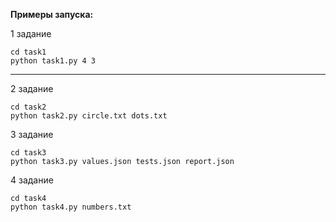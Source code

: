 __Примеры запуска:__ 

1 задание 
```
cd task1
python task1.py 4 3
```
***
2 задание 
```
cd task2
python task2.py circle.txt dots.txt
```
3 задание 
```
cd task3
python task3.py values.json tests.json report.json
```
4 задание 
```
cd task4
python task4.py numbers.txt
```
